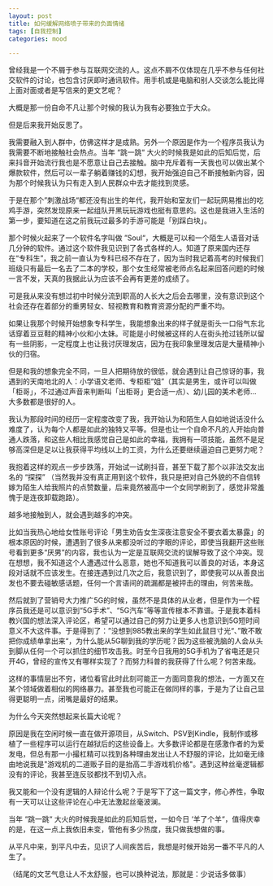 ```yaml
---
layout: post
title: 如何缓解网络喷子带来的负面情绪
tags: [自我控制]
categories: mood

---
```


曾经我是一个不屑于参与互联网交流的人。这点不屑不仅体现在几乎不参与任何社交软件的讨论，也包含讨厌即时通讯软件。用手机或是电脑和别人交谈怎么能比得上面对面或者是写信来的更文艺呢？

大概是那一份自命不凡让那个时候的我认为我有必要独立于大众。



但是后来我开始反思了。

我需要融入到人群中，仿佛这样才是成熟。另外一个原因是作为一个程序员我认为我需要不断地接触社会热点。当年 “跳一跳“ 大火的时候我是如此的后知后觉，后来抖音开始流行我也是不愿意让自己去接触。脑中充斥着有一天我也可以做出某个爆款软件，然后可以一辈子躺着赚钱的幻想，我开始强迫自己不断接触新内容，因为那个时候我认为只有走入到人民群众中去才能找到灵感。

于是在那个”刺激战场“都还没有出生的年代，我开始和室友们一起玩网易推出的吃鸡手游，突然发现原来一起组队开黑玩玩游戏也挺有意思的。这也是我进入生活的第一步，要知道在这之前我玩过最多的手游可能是「别踩白块」。

那个时候火起来了一个软件名字叫做 ”Soul“，大概是可以和一个陌生人语音对话几分钟的软件。通过这个软件我见识到了各式各样的人。知道了原来国内还存在“专科生”，我之前一直认为专科已经不存在了，因为当时我记着高考的时候我们班级只有最后一名去了二本的学校，那个女生经常被老师点名起来回答问题的时候一言不发，天真的我据此认为应该不会再有更差的成绩了。

可是我从来没有想过初中时候分流到职高的人长大之后会去哪里，没有意识到这个社会还存在着部分的重男轻女、轻视教育和教育资源分配的严重不均。

如果让我那个时候开始想象专科学生，我能想象出来的样子就是街头一口俗气东北话穿着豆豆鞋的精神小伙和小太妹。可能是小时候被这样的人在街头抢过钱所以留有一些阴影，一定程度上也让我讨厌理发店，因为在我印象里理发店是大量精神小伙的归宿。

但是和我的想象完全不同，一旦人把期待放的很低，就会遇到让自己惊讶的事，我遇到的天南地北的人：小学语文老师、专柜柜“姐”（其实是男生，或许可以叫做「柜哥」，不过通过声音来判断叫「出柜哥」更合适一点）、幼儿园的美术老师...  大多数都是很好的人。

我认为那段时间的经历一定程度改变了我，我开始认为和陌生人自如地说话没什么难度了，认为每个人都是如此的独特又平等。但是也让一个自命不凡的人开始向普通人跌落，和这些人相比我感觉自己是如此的幸福，我拥有一项技能，虽然不是足够高深但是足以让我获得平均线以上的工资，为什么还要继续逼迫自己更努力呢？

我抱着这样的观点一步步跌落，开始试一试刷抖音，甚至下载了那个以非法交友出名的 “探探” （当然我并没有真正用到这个软件，我只是把对自己外貌的不自信转嫁为陌生人给我照片的点赞数量，后来竟然被高中一个女同学刷到了，感觉非常羞愧于是连夜卸载跑路）。



越多地接触到人，就会遇到越多的冲突。

比如当我热心地给女性账号评论「男生劝告女生深夜注意安全不要衣着太暴露」的根本原因的时候，遭遇到了很多从来都没听过的字眼的评论，即使当我翻开这些账号看到更多“厌男”的内容，我也认为一定是互联网交流的误解导致了这个冲突。现在想想，我不知道这个人遭遇过什么恶意，她也不知道我可以善良的对话，本身这段对话就不应该发生。在接连遇到过几次之后，我意识到了，即使我可以从善良出发也不要去碰敏感话题，任何一个言语间的疏漏都是被抨击的理由，何苦来哉。

然后就到了营销号大力推广5G的时候，虽然不是具体的从业者，但是作为一个程序员我还是可以意识到“5G手术”、“5G汽车”等等宣传根本不靠谱。于是我本着科教兴国的想法深入评论区，希望可以通过自己的努力让更多人也意识到5G短时间意义不大这件事。于是得到了：”没想到985教出来的学生如此鼠目寸光“、”敢不敢把你成绩单拿出来“，为什么能从5G聊到我的学历呢？因为这些被洗脑的人会从头到脚从任何一个可以抓住的细节攻击我。时至今日我用的5G手机为了省电还是只开4G，曾经的宣传又有哪样实现了？而努力科普的我获得了什么呢？何苦来哉。

这样的事情层出不穷，诸位看官此时此刻可能正一方面同意我的想法，一方面又在某个领域做着相似的网络暴力。甚至我也可能正在做同样的事，于是为了让自己显得更聪明一点，闭嘴是最好的结果。



为什么今天突然想起来长篇大论呢？

原因是我在空闲时候一直在做开源项目，从Switch、PSV到Kindle，我制作或移植了一些程序可以运行在越狱后的这些设备上。大多数评论都是在感激作者的为爱发电，但总有那一小撮杠精可以找到各种理由发出让人不舒服的评论，比如毫无缘由地说我是"游戏机的二道贩子目的是抬高二手游戏机价格"。遇到这种丝毫逻辑都没有的评论，我甚至连反驳都找不到切入点。

我又能和一个没有逻辑的人辩论什么呢？于是写下了这一篇文字，修心养性，争取有一天可以让这些评论在心中无法激起丝毫波澜。



当年 “跳一跳“ 大火的时候我是如此的后知后觉，一如今日 ‘羊了个羊“，值得庆幸的是，在这一点上我依旧未变，管他有多少热度，我只做我想做的事。

从平凡中来，到平凡中去，见识了人间疾苦后，我想是时候开始另一番不平凡的人生了。

（结尾的文艺气息让人不太舒服，也可以换种说法，那就是：少说话多做事）

